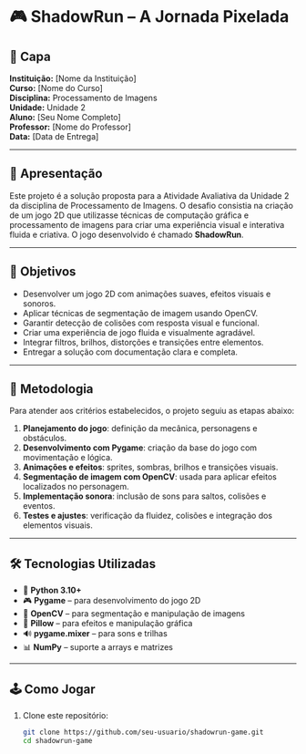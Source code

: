 # 🎮 ShadowRun – A Jornada Pixelada

## 📄 Capa

**Instituição:** [Nome da Instituição]  
**Curso:** [Nome do Curso]  
**Disciplina:** Processamento de Imagens  
**Unidade:** Unidade 2  
**Aluno:** [Seu Nome Completo]  
**Professor:** [Nome do Professor]  
**Data:** [Data de Entrega]  

---

## 📌 Apresentação

Este projeto é a solução proposta para a Atividade Avaliativa da Unidade 2 da disciplina de Processamento de Imagens. O desafio consistia na criação de um jogo 2D que utilizasse técnicas de computação gráfica e processamento de imagens para criar uma experiência visual e interativa fluida e criativa. O jogo desenvolvido é chamado **ShadowRun**.

---

## 🎯 Objetivos

- Desenvolver um jogo 2D com animações suaves, efeitos visuais e sonoros.
- Aplicar técnicas de segmentação de imagem usando OpenCV.
- Garantir detecção de colisões com resposta visual e funcional.
- Criar uma experiência de jogo fluida e visualmente agradável.
- Integrar filtros, brilhos, distorções e transições entre elementos.
- Entregar a solução com documentação clara e completa.

---

## 🧠 Metodologia

Para atender aos critérios estabelecidos, o projeto seguiu as etapas abaixo:

1. **Planejamento do jogo**: definição da mecânica, personagens e obstáculos.
2. **Desenvolvimento com Pygame**: criação da base do jogo com movimentação e lógica.
3. **Animações e efeitos**: sprites, sombras, brilhos e transições visuais.
4. **Segmentação de imagem com OpenCV**: usada para aplicar efeitos localizados no personagem.
5. **Implementação sonora**: inclusão de sons para saltos, colisões e eventos.
6. **Testes e ajustes**: verificação da fluidez, colisões e integração dos elementos visuais.

---

## 🛠️ Tecnologias Utilizadas

- 🐍 **Python 3.10+**
- 🎮 **Pygame** – para desenvolvimento do jogo 2D
- 📸 **OpenCV** – para segmentação e manipulação de imagens
- 🎨 **Pillow** – para efeitos e manipulação gráfica
- 🔊 **pygame.mixer** – para sons e trilhas
- 📊 **NumPy** – suporte a arrays e matrizes

---

## 🕹️ Como Jogar

1. Clone este repositório:
   ```bash
   git clone https://github.com/seu-usuario/shadowrun-game.git
   cd shadowrun-game
